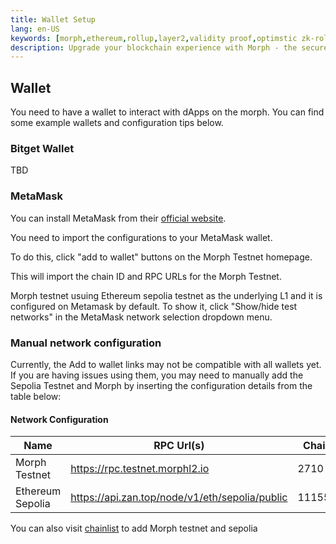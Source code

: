```yaml
---
title: Wallet Setup
lang: en-US
keywords: [morph,ethereum,rollup,layer2,validity proof,optimstic zk-rollup]
description: Upgrade your blockchain experience with Morph - the secure decentralized, cost0efficient, and high-performing optimstic zk-rollup solution. Try it now!
---
```


## Wallet

You need to have a wallet to interact with dApps on the morph. You can find some example wallets and configuration tips below.

### Bitget Wallet

TBD


### MetaMask
You can install MetaMask from their [official website](https://metamask.io/download/).

You need to import the  configurations to your MetaMask wallet. 

To do this, click "add to wallet" buttons on the Morph Testnet homepage. 

This will import the chain ID and RPC URLs for the Morph Testnet. 

Morph testnet usuing Ethereum sepolia testnet as the underlying L1 and it is configured on Metamask by default. To show it, click "Show/hide test networks" in the MetaMask network selection dropdown menu.


### Manual network configuration

Currently, the Add to wallet links may not be compatible with all wallets yet. If you are having issues using them, you may need to manually add the Sepolia Testnet and Morph by inserting the configuration details from the table below:


#### Network Configuration


| Name                      | RPC Url(s)                            | Chain ID | Block explorer             | Symbol |
| -------- | -------------------------- | ------------- | ---------- | ------------------------------------ |
| Morph Testnet             | https://rpc.testnet.morphl2.io        | 2710    | https://explorer.testnet.morphl2.io      | ETH      |
| Ethereum Sepolia            | https://api.zan.top/node/v1/eth/sepolia/public       | 11155111    | https://sepolia.etherscan.io/      | ETH      |


You can also visit [chainlist](https://chainlist.org/?chain=11155111&search=morph&testnets=true) to add Morph testnet and sepolia